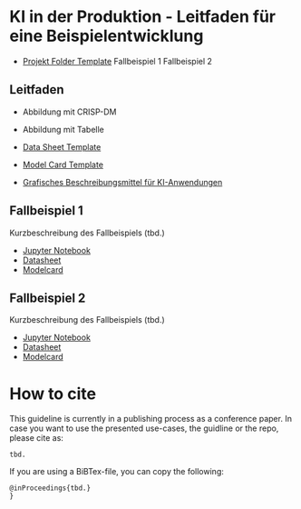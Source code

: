 # KI in der Produktion - Leitfaden für eine Beispielentwicklung

- [Projekt Folder Template](templates/folder-structure)
Fallbeispiel 1 
Fallbeispiel 2

## Leitfaden

- Abbildung mit CRISP-DM

- Abbildung mit Tabelle

- [Data Sheet Template](templates/datasheets/datasheet-for-dataset-template.md)

- [Model Card Template](templates/modelcards/model-card-template.md)

- [Grafisches Beschreibungsmittel für KI-Anwendungen](https://github.com/schiesem/GML-AIAAS)

## Fallbeispiel 1
Kurzbeschreibung des Fallbeispiels (tbd.)

- [Jupyter Notebook](tbd.)
- [Datasheet](use-case-1/reports/datasheet.md)
- [Modelcard](use-case-1/reports/model-card.md)

## Fallbeispiel 2
Kurzbeschreibung des Fallbeispiels (tbd.)

- [Jupyter Notebook](use-case-2/notebooks/project.ipynb)
- [Datasheet](use-case-2/reports/datasheet.md)
- [Modelcard](use-case-2/reports/model-card.md)

# How to cite

This guideline is currently in a publishing process as a conference paper.
In case you want to use the presented use-cases, the guidline or the repo, please cite as:
```
tbd.
```
If you are using a BiBTex-file, you can copy the following:
```
@inProceedings{tbd.}
}
```
